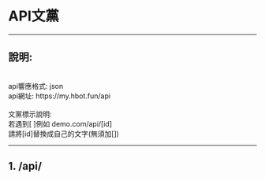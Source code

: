 # API文黨

---
## 說明:
</br>
api響應格式: json</br>
api網址: https://my.hbot.fun/api</br></br>
文黨標示說明:</br>
若遇到[ ]例如 demo.com/api/[id] </br>
請將[id]替換成自己的文字(無須加[])</br>

---
## 1. /api/
